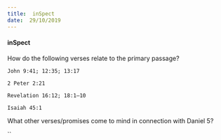 ```yaml
---
title:  inSpect
date:  29/10/2019
---
```


#### inSpect

How do the following verses relate to the primary passage?

`John 9:41; 12:35; 13:17`

`2 Peter 2:21`

`Revelation 16:12; 18:1–10`

`Isaiah 45:1`

What other verses/promises come to mind in connection with Daniel 5?

``